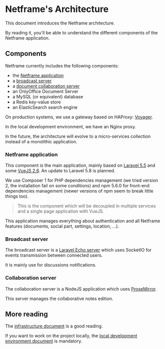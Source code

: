 Netframe's Architecture
=======================

This document introduces the Netframe architecture.

By reading it, you'll be able to understand the different components of the Netframe application.


Components
----------

Netframe currently includes the following components:

* the [Netframe application](#netrame-application)
* a [broadcast server](#broadcast-server)
* a [document collaboration server](#collaboration-server)
* an OnlyOffice Document Server
* a MySQL (or equivalent) database
* a Redis key-value store
* an ElasticSearch search engine

On production systems, we use a gateway based on HAProxy: [Voyager](https://voyagermesh.com/).

In the local development environment, we have an Nginx proxy.

In the future, the architecture will evolve to a micro-services collection instead of a monolithic application.


### Netframe application

This component is the main application, mainly based on [Laravel 5.5](https://laravel.com/docs/5.5/) and some [VueJS 2.6](https://vuejs.org/v2/guide/).
An update to Laravel 5.8 is planned.

We use Composer 1 for PHP dependencies management (we tried version 2, the installation fail on some conditions) and npm 5.6.0 for front-end dependencies management (newer versions  of npm seem to break little things too).

> This is the component which will be decoupled in multiple services and a single page application with VueJS.

This application manages everything about authentication and all Netframe features (documents, social part, settings, location, …).


### Broadcast server

The broadcast server is a [Laravel Echo server](https://github.com/tlaverdure/laravel-echo-server) which uses SocketIO for events transmission between connected users.

It is mainly use for discussions notifications.


### Collaboration server

The collaboration server is a NodeJS application which uses [ProseMirror](https://prosemirror.net/).

This server manages the collaborative notes edition.


More reading
------------

The [infrastructure document](./infrastructure/index.md) is a good reading.

If you want to work on the project locally, the [local development environment document](./local-developement-environment.md) is mandatory.
